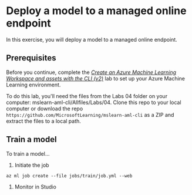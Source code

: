 # Deploy a model to a managed online endpoint

In this exercise, you will deploy a model to a managed online endpoint.

## Prerequisites

Before you continue, complete the [*Create an Azure Machine Learning Workspace and assets with the CLI (v2)*](Instructions/Labs/01-create-workspace.md) lab to set up your Azure Machine Learning environment.

To do this lab, you'll need the files from the Labs 04 folder on your computer: mslearn-aml-cli/Allfiles/Labs/04. Clone this repo to your local computer or download the repo `https://github.com/MicrosoftLearning/mslearn-aml-cli` as a ZIP and extract the files to a local path.

## Train a model

To train a model...

1. Initiate the job

```azurecli
az ml job create --file jobs/train/job.yml --web
```

1. Monitor in Studio
